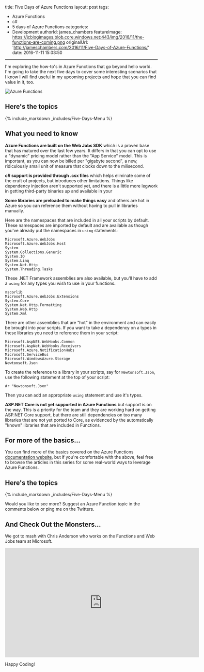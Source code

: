 title: Five Days of Azure Functions
layout: post
tags:
  - Azure Functions
  - c#
  - 5 days of Azure Functions
categories:
  - Development
authorId: james_chambers
featureImage: https://jcblogimages.blob.core.windows.net:443/img/2016/11/the-functions-are-coming.png
originalUrl: 'http://jameschambers.com/2016/11/Five-Days-of-Azure-Functions/'
date: 2016-11-11 15:03:50
---

I'm exploring the how-to's in Azure Functions that go beyond hello world.  I'm going to take the next five days to cover some interesting scenarios that I know I will find useful in my upcoming projects and hope that you can find value in it, too.  

![Azure Functions](https://jcblogimages.blob.core.windows.net:443/img/2016/11/the-functions-are-coming.png)

<!-- more -->

## Here's the topics
{% include_markdown _includes/Five-Days-Menu %}

## What you need to know
**Azure Functions are built on the Web Jobs SDK** which is a proven base that has matured over the last few years. It differs in that you can opt to use a "dynamic" pricing model rather than the "App Service" model. This is important, as you can now be billed per "gigabyte second", a new, ridiculously small unit of measure that clocks down to the milisecond. 

**c# support is provided through .csx files** which helps eliminate some of the cruft of projects, but introduces other limitations. Things like dependency injection aren't supported yet, and there is a little more legwork in getting third-party binaries up and available in your 

**Some libraries are preloaded to make things easy** and others are hot in Azure so you can reference them without having to pull in libraries manually. 

Here are the namespaces that are included in all your scripts by default. These namespaces are imported by default and are available as though you've already put the namespaces in `using` statements: 
```
Microsoft.Azure.WebJobs
Microsoft.Azure.WebJobs.Host
System
System.Collections.Generic
System.IO
System.Linq
System.Net.Http
System.Threading.Tasks
```

These .NET Framework assemblies are also available, but you'll have to add a `using` for any types you wish to use in your functions.
```
mscorlib
Microsoft.Azure.WebJobs.Extensions
System.Core
System.Net.Http.Formatting
System.Web.Http
System.Xml
```

There are other assemblies that are "hot" in the environment and can easily be brought into your scripts. If you want to take a dependency on a types in these libraries you need to reference them in your script:
```
Microsoft.AspNEt.WebHooks.Common
Microsoft.AspNet.WebHooks.Receivers
Microsoft.Azure.NotificationHubs
Microsoft.ServiceBus
Microsoft.WindowsAzure.Storage
Newtonsoft.Json
```

To create the reference to a library in your scripts, say for `Newtonsoft.Json`, use the following statement at the top of your script:
```
#r "Newtonsoft.Json"
```

Then you can add an appropriate `using` statement and use it's types.

**ASP.NET Core is not yet supported in Azure Functions** but support is on the way. This is a priority for the team and they are working hard on getting ASP.NET Core support, but there are still dependencies on too many libraries that are not yet ported to Core, as evidenced by the automatically "known" libraries that are included in Functions.  

## For more of the basics...
You can find more of the basics covered on the Azure Functions [documentation website](https://azure.microsoft.com/en-us/documentation/articles/functions-overview/), but if you're comfortable with the above, feel free to browse the articles in this series for some real-world ways to leverage Azure Functions.

## Here's the topics
{% include_markdown _includes/Five-Days-Menu %}

Would you like to see more? Suggest an Azure Function topic in the comments below or ping me on the Twitters.

## And Check Out the Monsters...
We got to mash with Chris Anderson who works on the Functions and Web Jobs team at Microsoft.

<iframe src="https://channel9.msdn.com/Series/aspnetmonsters/ASPNET-Monsters-78-Azure-Functions-with-Chris-Anderson/player" width="640" height="360" allowFullScreen frameBorder="0"></iframe>

Happy Coding!



